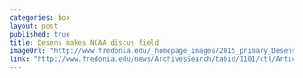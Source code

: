 ```yaml
---
categories: box
layout: post
published: true
title: Desens makes NCAA discus field
imageUrl: "http://www.fredonia.edu/_homepage_images/2015_primary_Desens_4670.JPG"
link: "http://www.fredonia.edu/news/ArchivesSearch/tabid/1101/ctl/ArticleView/mid/1878/articleId/5431/Desens_makes_NCAA_discus_field.aspx"
---
```


